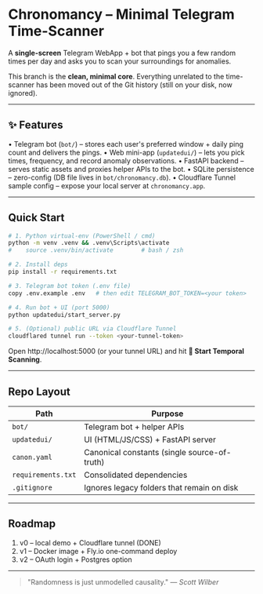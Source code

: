 # Chronomancy – Minimal Telegram Time-Scanner

A **single-screen** Telegram WebApp + bot that pings you a few random times per day and asks you to scan your surroundings for anomalies.

This branch is the **clean, minimal core**.  Everything unrelated to the time-scanner has been moved out of the Git history (still on your disk, now ignored).

---

## ✨ Features

• Telegram bot (`bot/`) – stores each user's preferred window + daily ping count and delivers the pings.
• Web mini-app (`updatedui/`) – lets you pick times, frequency, and record anomaly observations.
• FastAPI backend – serves static assets and proxies helper APIs to the bot.
• SQLite persistence – zero-config (DB file lives in `bot/chronomancy.db`).
• Cloudflare Tunnel sample config – expose your local server at `chronomancy.app`.

---

## Quick Start

```bash
# 1. Python virtual-env (PowerShell / cmd)
python -m venv .venv && .venv\Scripts\activate
#    source .venv/bin/activate        # bash / zsh

# 2. Install deps
pip install -r requirements.txt

# 3. Telegram bot token (.env file)
copy .env.example .env   # then edit TELEGRAM_BOT_TOKEN=<your token>

# 4. Run bot + UI (port 5000)
python updatedui/start_server.py

# 5. (Optional) public URL via Cloudflare Tunnel
cloudflared tunnel run --token <your-tunnel-token>
```
Open http://localhost:5000 (or your tunnel URL) and hit **🚀 Start Temporal Scanning**.

---

## Repo Layout
| Path | Purpose |
|------|---------|
| `bot/` | Telegram bot + helper APIs |
| `updatedui/` | UI (HTML/JS/CSS) + FastAPI server |
| `canon.yaml` | Canonical constants (single source-of-truth) |
| `requirements.txt` | Consolidated dependencies |
| `.gitignore` | Ignores legacy folders that remain on disk |

---

## Roadmap
1. v0 – local demo + Cloudflare tunnel (DONE)
2. v1 – Docker image + Fly.io one-command deploy
3. v2 – OAuth login + Postgres option

---

> "Randomness is just unmodelled causality." — *Scott Wilber* 